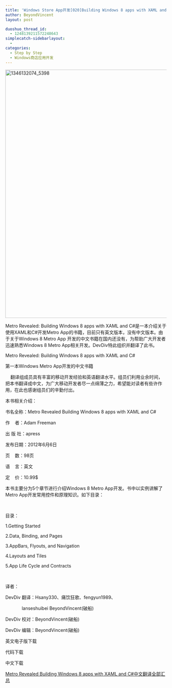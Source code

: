 ```yaml
---
title: 'Windows Store App开发[020]Building Windows 8 apps with XAML and C#中文翻译全部'
author: BeyondVincent
layout: post

duoshuo_thread_id:
  - 1248139211572248643
simplecatch-sidebarlayout:
  - 
categories:
  - Step by Step
  - Windows商店应用开发
---
```

[<img title="1346132074_5398" style="border-top: 0px; border-right: 0px; border-bottom: 0px; border-left: 0px; display: inline" border="0" alt="1346132074_5398" src="http://beyondvincent.com/wp-content/uploads/2013/06/1346132074_5398_thumb.png" width="626" height="772" />][1] 

Metro Revealed: Building Windows 8 apps with XAML and C#是一本介绍关于使用XAML和C#开发Metro App的书籍，目前只有英文版本，没有中文版本。由于关于Windows 8 Metro App 开发的中文书籍在国内还没有，为帮助广大开发者迅速熟悉Windows 8 Metro App相关开发。DevDiv特此组织并翻译了此书。

Metro Revealed: Building Windows 8 apps with XAML and C#

第一本Windows Metro App开发的中文书籍

&#160;&#160;&#160; 翻译组成员具有丰富的移动开发经验和英语翻译水平。组员们利用业余时间，把本书翻译成中文，为广大移动开发者尽一点绵薄之力，希望能对读者有些许作用，在此也感谢组员们的辛勤付出。

本书相关介绍：

书名全称：Metro Revealed Building Windows 8 apps with XAML and C#

作&#160;&#160;&#160; 者：Adam Freeman

出 版 社：apress

发布日期：2012年6月6日

页&#160;&#160;&#160; 数：98页

语&#160;&#160;&#160; 言：英文

定&#160;&#160;&#160; 价：10.99$

本书主要分为5个章节进行介绍Windows 8 Metro App开发。书中以实例讲解了Metro App开发常用控件和原理知识。如下目录：

&#160;

目录：

1.Getting Started

2.Data, Binding, and Pages

3.AppBars, Flyouts, and Navigation

4.Layouts and Tiles

5.App Life Cycle and Contracts

&#160;

译者：

DevDiv 翻译：Hsany330、痛饮狂歌、fengyun1989、

&#160;&#160;&#160;&#160;&#160;&#160;&#160;&#160;&#160;&#160;&#160;&#160; lanseshuibei BeyondVincent(破船)

DevDiv 校对：BeyondVincent(破船)

DevDiv 编辑：BeyondVincent(破船)

英文电子版下载

代码下载

中文下载

[<u>Metro Revealed Building Windows 8 apps with XAML and C#中文翻译全部汇总</u>][2]

 [1]: http://beyondvincent.com/wp-content/uploads/2013/06/1346132074_5398.png
 [2]: http://www.devdiv.com/Metro_Revealed_Building_Windows_8_apps_with_XAML_and_CSharp%E4%B8%AD%E6%96%87%E7%BF%BB%E8%AF%91%E5%85%A8%E9%83%A8%E6%B1%87%E6%80%BB-thread-131111-1-1.html